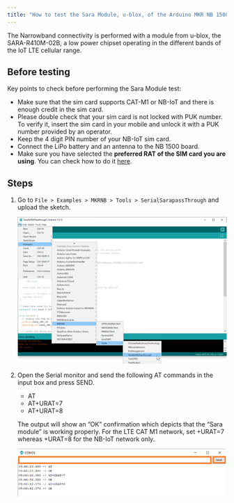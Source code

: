 ```yaml
---
title: "How to test the Sara Module, u-blox, of the Arduino MKR NB 1500"
---
```


The Narrowband connectivity is performed with a module from u-blox, the SARA-R410M-02B, a low power chipset operating in the different bands of the IoT LTE cellular range.

## Before testing

Key points to check before performing the Sara Module test:

* Make sure that the sim card supports CAT-M1 or NB-IoT and there is enough credit in the sim card.
* Please double check that your sim card is not locked with PUK number. To verify it, insert the sim card in your mobile and unlock it with a PUK number provided by an operator.
* Keep the 4 digit PIN number of your NB-IoT sim card.
* Connect the LiPo battery and an antenna to the NB 1500 board.
* Make sure you have selected the **preferred RAT of the SIM card you are using**. You can check how to do it [here](https://support.arduino.cc/hc/en-us/articles/360014776540-How-to-change-the-Radio-Access-Technology-RAT-on-MKR-NB-1500s).

## Steps

1. Go to `File > Examples > MKRNB > Tools > SerialSarapassThrough` and upload the sketch.

   ![](img/MKRNB_SerialSaraPassthroughExample.png)

2. Open the Serial monitor and send the following AT commands in the input box and press SEND.
   * AT
   * AT+URAT=7
   * AT+URAT=8

   The output will show an “OK” confirmation which depicts that the “Sara module” is working properly. For the LTE CAT M1 network, set +URAT=7 whereas +URAT=8 for the NB-IoT network only.

   ![](img/SaraTest4.png)
